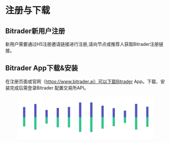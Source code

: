 # 注册与下载

## Bitrader新用户注册

新用户需要通过H5注册邀请链接进行注册,请向节点或推荐人获取Bitrader注册链接。

## Bitrader App下载&安装

在注册页面或官网（https://www.bitrader.ai）可以下载Bitrader App。下载、安装完成后需登录Bitrader 配置交易所API。

<figure><img src="../.gitbook/assets/Pagination.png" alt=""><figcaption></figcaption></figure>
